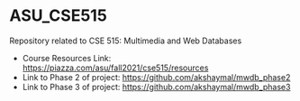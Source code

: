 # ASU_CSE515
Repository related to CSE 515: Multimedia and Web Databases

* Course Resources Link: https://piazza.com/asu/fall2021/cse515/resources
* Link to Phase 2 of project: https://github.com/akshaymal/mwdb_phase2
* Link to Phase 3 of project: https://github.com/akshaymal/mwdb_phase3
